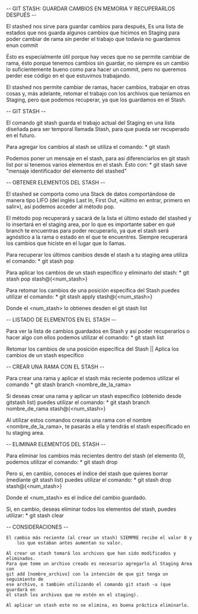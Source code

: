 -- GIT STASH: GUARDAR CAMBIOS EN MEMORIA Y RECUPERARLOS DESPUÉS --

El stashed nos sirve para guardar cambios para después, Es una lista
de estados que nos guarda algunos cambios que hicimos en Staging para poder
cambiar de rama sin perder el trabajo que todavía no guardamos enun commit

Ésto es especialmente útil porque hay veces que no se permite cambiar de rama,
ésto porque tenemos cambios sin guardar, no siempre es un cambio lo suficientemente
bueno como para hacer un commit, pero no queremos perder ese código en el que
estuvimos trabajando.

El stashed nos permite cambiar de ramas, hacer cambios, trabajar en otras cosas y,
más adelante, retomar el trabajo con los archivos que teníamos en Staging, pero
que podemos recuperar, ya que los guardamos en el Stash.



-- GIT STASH --

El comando git stash guarda el trabajo actual del Staging en una lista diseñada
para ser temporal llamada Stash, para que pueda ser recuperado en el futuro.

Para agregar los cambios al stash se utiliza el comando:
    * git stash

Podemos poner un mensaje en el stash, para asi diferenciarlos en git stash
list por si tenemos varios elementos en el stash. Ésto con:
    * git stash save "mensaje identificador del elemento del stashed"



-- OBTENER ELEMENTOS DEL STASH --

El stashed se comporta como una Stack de datos comportándose de manera tipo
LIFO (del inglés Last In, First Out, «último en entrar, primero en salir»),
así podemos acceder al método pop.

El método pop recuperará y sacará de la lista el último estado del stashed
y lo insertará en el staging area, por lo que es importante saber en qué
branch te encuentras para poder recuperarlo, ya que el stash será agnóstico
a la rama o estado en el que te encuentres. Siempre recuperará los cambios
que hiciste en el lugar que lo llamas.

Para recuperar los últimos cambios desde el stash a tu staging area utiliza
el comando:
    * git stash pop

Para aplicar los cambios de un stash específico y eliminarlo del stash:
    * git stash pop stash@{<num_stash>}

Para retomar los cambios de una posición específica del Stash puedes utilizar
el comando:
    * git stash apply stash@{<num_stash>}

Donde el <num_stash> lo obtienes desden el git stash list



-- LISTADO DE ELEMENTOS EN EL STASH --

Para ver la lista de cambios guardados en Stash y así poder recuperarlos o
hacer algo con ellos podemos utilizar el comando:
    * git stash list

Retomar los cambios de una posición específica del Stash || Aplica los
cambios de un stash específico



-- CREAR UNA RAMA CON EL STASH --

Para crear una rama y aplicar el stash más reciente podemos utilizar el comando
    * git stash branch <nombre_de_la_rama>

Si deseas crear una rama y aplicar un stash específico (obtenido desde gitstash
list) puedes utilizar el comando:
    * git stash branch nombre_de_rama stash@{<num_stash>}

Al utilizar estos comandos crearás una rama con el nombre <nombre_de_la_rama>,
te pasarás a ella y tendrás el stash especificado en tu staging area.



-- ELIMINAR ELEMENTOS DEL STASH --

Para eliminar los cambios más recientes dentro del stash (el elemento 0),
podemos utilizar el comando:
    * git stash drop

Pero si, en cambio, conoces el índice del stash que quieres borrar (mediante
git stash list) puedes utilizar el comando:
    * git stash drop stash@{<num_stash>}

Donde el <num_stash> es el índice del cambio guardado.

Si, en cambio, deseas eliminar todos los elementos del stash, puedes utilizar:
    * git stash clear



-- CONSIDERACIONES --

    El cambio más reciente (al crear un stash) SIEMPRE recibe el valor 0 y
        los que estaban antes aumentan su valor.
    
    Al crear un stash tomará los archivos que han sido modificados y eliminados.
    Para que tome un archivo creado es necesario agregarlo al Staging Area con
    git add [nombre_archivo] con la intención de que git tenga un seguimiento de
    ese archivo, o también utilizando el comando git stash -u (que guardará en
    el stash los archivos que no estén en el staging).

    Al aplicar un stash este no se elimina, es buena práctica eliminarlo.